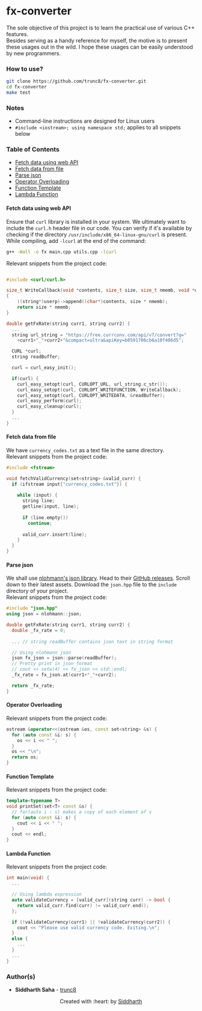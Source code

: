 # fx-converter

The sole objective of this project is to learn the practical use of various C++ features.  
Besides serving as a handy reference for myself, the motive is to present these usages out in the wild. I hope these usages can be easily understood by new programmers.


### How to use?
```zsh
git clone https://github.com/trunc8/fx-converter.git
cd fx-converter
make test
```


### Notes
- Command-line instructions are designed for Linux users
- `#include <iostream>; using namespace std;` applies to all snippets below


### Table of Contents
- [Fetch data using web API](#fetch-data-using-web-api)
- [Fetch data from file](#fetch-data-from-file)
- [Parse json](#parse-json)
- [Operator Overloading](#operator-overloading)
- [Function Template](#function-template)
- [Lambda Function](#lambda-function)


#### Fetch data using web API
Ensure that `curl` library is installed in your system. We ultimately want to include the `curl.h` header file in our code. You can verify if it's available by checking if the directory `/usr/include/x86_64-linux-gnu/curl` is present. While compiling, add `-lcurl` at the end of the command:
```zsh
g++ -Wall -o fx main.cpp utils.cpp -lcurl
```

Relevant snippets from the project code:
```cpp

#include <curl/curl.h>

size_t WriteCallback(void *contents, size_t size, size_t nmemb, void *userp)
{
    ((string*)userp)->append((char*)contents, size * nmemb);
    return size * nmemb;
}

double getFxRate(string curr1, string curr2) {
  ...
  string url_string = "https://free.currconv.com/api/v7/convert?q="
    +curr1+"_"+curr2+"&compact=ultra&apiKey=b0591706cb6a10f406d5";

  CURL *curl;
  string readBuffer;

  curl = curl_easy_init();

  if(curl) {
    curl_easy_setopt(curl, CURLOPT_URL, url_string.c_str());
    curl_easy_setopt(curl, CURLOPT_WRITEFUNCTION, WriteCallback);
    curl_easy_setopt(curl, CURLOPT_WRITEDATA, &readBuffer);
    curl_easy_perform(curl);
    curl_easy_cleanup(curl);
  }
  ...
}
```


#### Fetch data from file
We have `currency_codes.txt` as a text file in the same directory.  
Relevant snippets from the project code:
```cpp
#include <fstream>

void fetchValidCurrency(set<string> &valid_curr) {
  if (ifstream input{"currency_codes.txt"}) {
    
    while (input) {
      string line;
      getline(input, line);
      
      if (line.empty())
        continue;
      
      valid_curr.insert(line);
    }
  }
}
```


#### Parse json
We shall use [nlohmann's json library](https://github.com/nlohmann/json). Head to their [GitHub releases](https://github.com/nlohmann/json/releases). Scroll down to their latest assets. Download the `json.hpp` file to the `include` directory of your project.  
Relevant snippets from the project code:
```cpp
#include "json.hpp"
using json = nlohmann::json;

double getFxRate(string curr1, string curr2) {
  double _fx_rate = 0;
  
  ... // string readBuffer contains json text in string format

  // Using nlohmann json
  json fx_json = json::parse(readBuffer);
  // Pretty print in json format
  // cout << setw(4) << fx_json << std::endl;
  _fx_rate = fx_json.at(curr1+"_"+curr2);

  return _fx_rate;
}
```


#### Operator Overloading
Relevant snippets from the project code:
```cpp
ostream &operator<<(ostream &os, const set<string> &s) {
  for (auto const &i: s) {
    os << i << " ";
  }
  os << "\n";
  return os;
}

```


#### Function Template
Relevant snippets from the project code:
```cpp
template<typename T>
void printSet(set<T> const &s) {
  // for(auto i : s) makes a copy of each element of s
  for (auto const &i: s) {
    cout << i << " ";
  }
  cout << endl;
}
```


#### Lambda Function
Relevant snippets from the project code:
```cpp
int main(void) {
  ...

  // Using lambda expression
  auto validateCurrency = [valid_curr](string curr) -> bool {
    return valid_curr.find(curr) != valid_curr.end();
  };

  if (!validateCurrency(curr1) || !validateCurrency(curr2)) {
    cout << "Please use valid currency code. Exiting.\n";
  }
  else {
    ...
  }
  ...
}
```



### Author(s)

* **Siddharth Saha** - [trunc8](https://github.com/trunc8)

<p align='center'>Created with :heart: by <a href="https://www.linkedin.com/in/sahasiddharth611/">Siddharth</a></p>
